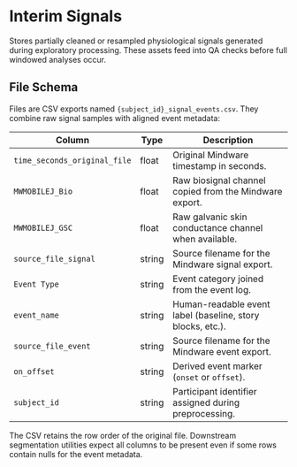 # Interim Signals

Stores partially cleaned or resampled physiological signals generated during exploratory processing. These assets feed into QA checks before full windowed analyses occur.

## File Schema

Files are CSV exports named `{subject_id}_signal_events.csv`. They combine raw signal samples with aligned event metadata:

| Column | Type | Description |
| --- | --- | --- |
| `time_seconds_original_file` | float | Original Mindware timestamp in seconds. |
| `MWMOBILEJ_Bio` | float | Raw biosignal channel copied from the Mindware export. |
| `MWMOBILEJ_GSC` | float | Raw galvanic skin conductance channel when available. |
| `source_file_signal` | string | Source filename for the Mindware signal export. |
| `Event Type` | string | Event category joined from the event log. |
| `event_name` | string | Human-readable event label (baseline, story blocks, etc.). |
| `source_file_event` | string | Source filename for the Mindware event export. |
| `on_offset` | string | Derived event marker (`onset` or `offset`). |
| `subject_id` | string | Participant identifier assigned during preprocessing. |

The CSV retains the row order of the original file. Downstream segmentation utilities expect all columns to be present even if some rows contain nulls for the event metadata.
